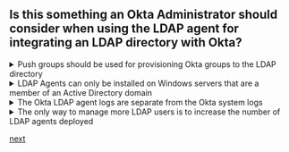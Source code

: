 ## Is this something an Okta Administrator should consider when using the LDAP agent for integrating an LDAP directory with Okta?

<details>
  <summary>Push groups should be used for provisioning Okta groups to the LDAP directory</summary>
<p>
  No
</p>
</details>

<details>
  <summary>LDAP Agents can only be installed on Windows servers that are a member of an Active Directory domain</summary>
<p>
  No
</p>
</details>

<details>
  <summary>The Okta LDAP agent logs are separate from the Okta system logs</summary>
<p>
  Yes
</p>
</details>

<details>
  <summary>The only way to manage more LDAP users is to increase the number of LDAP agents deployed</summary>
<p>
  No
</p>
</details>




[next](30.md)
